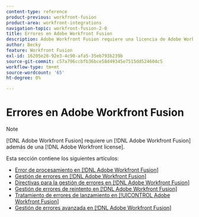 ```yaml
---
content-type: reference
product-previous: workfront-fusion
product-area: workfront-integrations
navigation-topic: workfront-fusion-2-0
title: Errores en Adobe Workfront Fusion
description: Adobe Workfront Fusion requiere una licencia de Adobe Workfront Fusion además de una licencia de Adobe Workfront.
author: Becky
feature: Workfront Fusion
exl-id: 16205e28-92e3-4c90-afa5-35eb793b239b
source-git-commit: c57a796ccbfb36bce58d49345e7515dd524604c5
workflow-type: tm+mt
source-wordcount: '65'
ht-degree: 0%

---
```


# Errores en Adobe Workfront Fusion

>[!NOTE]
>
>[!DNL Adobe Workfront Fusion] requiere un [!DNL Adobe Workfront Fusion] además de una [!DNL Adobe Workfront license].

Esta sección contiene los siguientes artículos:

* [Error de procesamiento en [!DNL Adobe Workfront Fusion]](../../workfront-fusion/errors/error-processing.md)
* [Gestión de errores en [!DNL Adobe Workfront Fusion]](../../workfront-fusion/errors/error-handling.md)
* [Directivas para la gestión de errores en [!DNL Adobe Workfront Fusion]](../../workfront-fusion/errors/directives-for-error-handling.md)
* [Gestión de errores de reintento en [!DNL Adobe Workfront Fusion]](../../workfront-fusion/errors/retry.md)
* [Tratamiento de errores de lanzamiento en [!UICONTROL Adobe Workfront Fusion]](../../workfront-fusion/errors/throw.md)
* [Gestión de errores avanzada en [!DNL Adobe Workfront Fusion]](../../workfront-fusion/errors/advanced-error-handling.md)

